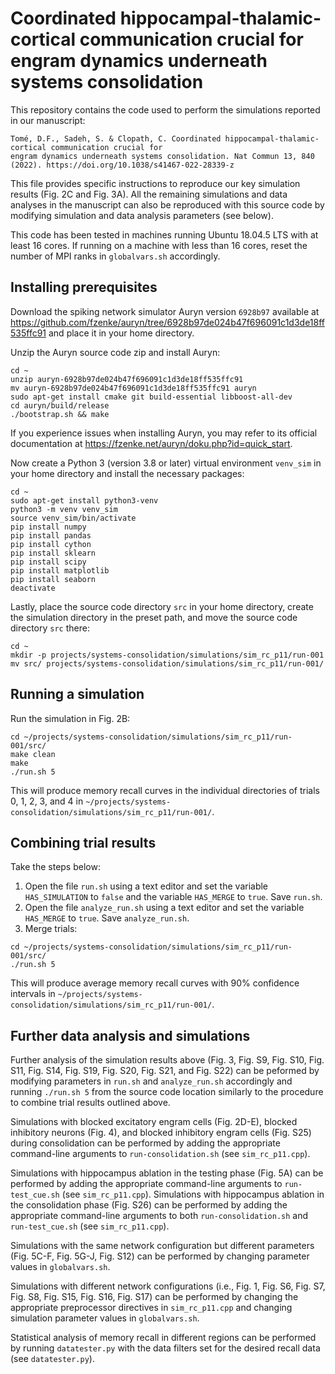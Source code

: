 # Coordinated hippocampal-thalamic-cortical communication crucial for engram dynamics underneath systems consolidation

This repository contains the code used to perform the simulations reported in our manuscript:

```
Tomé, D.F., Sadeh, S. & Clopath, C. Coordinated hippocampal-thalamic-cortical communication crucial for 
engram dynamics underneath systems consolidation. Nat Commun 13, 840 (2022). https://doi.org/10.1038/s41467-022-28339-z
```

This file provides specific instructions to reproduce our key simulation results (Fig. 2C and Fig. 3A). All the remaining simulations and data analyses in the manuscript can also be reproduced with this source code by modifying simulation and data analysis parameters (see below).

This code has been tested in machines running Ubuntu 18.04.5 LTS with at least 16 cores. If running on a machine with less than 16 cores, reset the number of MPI ranks in `globalvars.sh` accordingly.

## Installing prerequisites

Download the spiking network simulator Auryn version `6928b97` available at https://github.com/fzenke/auryn/tree/6928b97de024b47f696091c1d3de18ff535ffc91 and place it in your home directory. 

Unzip the Auryn source code zip and install Auryn:

```
cd ~
unzip auryn-6928b97de024b47f696091c1d3de18ff535ffc91
mv auryn-6928b97de024b47f696091c1d3de18ff535ffc91 auryn
sudo apt-get install cmake git build-essential libboost-all-dev
cd auryn/build/release
./bootstrap.sh && make
```

If you experience issues when installing Auryn, you may refer to its official documentation at https://fzenke.net/auryn/doku.php?id=quick_start.

Now create a Python 3 (version 3.8 or later) virtual environment `venv_sim` in your home directory and install the necessary packages:

```
cd ~
sudo apt-get install python3-venv
python3 -m venv venv_sim
source venv_sim/bin/activate
pip install numpy
pip install pandas
pip install cython
pip install sklearn
pip install scipy
pip install matplotlib
pip install seaborn
deactivate
```

Lastly, place the source code directory `src` in your home directory, create the simulation directory in the preset path, and move the source code directory `src` there:

```
cd ~
mkdir -p projects/systems-consolidation/simulations/sim_rc_p11/run-001
mv src/ projects/systems-consolidation/simulations/sim_rc_p11/run-001/
```


## Running a simulation

Run the simulation in Fig. 2B:

```
cd ~/projects/systems-consolidation/simulations/sim_rc_p11/run-001/src/
make clean
make
./run.sh 5
```

This will produce memory recall curves in the individual directories of trials 0, 1, 2, 3, and 4 in `~/projects/systems-consolidation/simulations/sim_rc_p11/run-001/`.

## Combining trial results

Take the steps below:

1) Open the file `run.sh` using a text editor and set the variable `HAS_SIMULATION` to `false` and the variable `HAS_MERGE` to `true`. Save `run.sh`.
2) Open the file `analyze_run.sh` using a text editor and set the variable `HAS_MERGE` to `true`. Save `analyze_run.sh`.
3) Merge trials:

```
cd ~/projects/systems-consolidation/simulations/sim_rc_p11/run-001/src/
./run.sh 5
```

This will produce average memory recall curves with 90% confidence intervals in `~/projects/systems-consolidation/simulations/sim_rc_p11/run-001/`.

## Further data analysis and simulations

Further analysis of the simulation results above (Fig. 3, Fig. S9, Fig. S10, Fig. S11, Fig. S14, Fig. S19, Fig. S20, Fig. S21, and Fig. S22) can be peformed by modifying parameters in `run.sh` and `analyze_run.sh` accordingly and running `./run.sh 5` from the source code location similarly to the procedure to combine trial results outlined above.

Simulations with blocked excitatory engram cells (Fig. 2D-E), blocked inhibitory neurons (Fig. 4), and blocked inhibitory engram cells (Fig. S25) during consolidation can be performed by adding the appropriate command-line arguments to `run-consolidation.sh` (see `sim_rc_p11.cpp`).

Simulations with hippocampus ablation in the testing phase (Fig. 5A) can be performed by adding the appropriate command-line arguments to `run-test_cue.sh` (see `sim_rc_p11.cpp`). Simulations with hippocampus ablation in the consolidation phase (Fig. S26) can be performed by adding the appropriate command-line arguments to both `run-consolidation.sh` and `run-test_cue.sh` (see `sim_rc_p11.cpp`).

Simulations with the same network configuration but different parameters (Fig. 5C-F, Fig. 5G-J, Fig. S12) can be performed by changing parameter values in `globalvars.sh`.

Simulations with different network configurations (i.e., Fig. 1, Fig. S6, Fig. S7, Fig. S8, Fig. S15, Fig. S16, Fig. S17) can be performed by changing the appropriate preprocessor directives in `sim_rc_p11.cpp` and changing simulation parameter values in `globalvars.sh`.

Statistical analysis of memory recall in different regions can be performed by running `datatester.py` with the data filters set for the desired recall data (see `datatester.py`).
